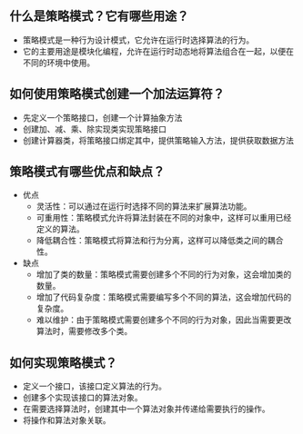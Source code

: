 ## 什么是策略模式？它有哪些用途？
- 策略模式是一种行为设计模式，它允许在运行时选择算法的行为。
- 它的主要用途是模块化编程，允许在运行时动态地将算法组合在一起，以便在不同的环境中使用。

## 如何使用策略模式创建一个加法运算符？
- 先定义一个策略接口，创建一个计算抽象方法
- 创建加、减、乘、除实现类实现策略接口
- 创建计算器类，将策略接口绑定其中，提供策略输入方法，提供获取数据方法

## 策略模式有哪些优点和缺点？
- 优点
  - 灵活性：可以通过在运行时选择不同的算法来扩展算法功能。
  - 可重用性：策略模式允许将算法封装在不同的对象中，这样可以重用已经定义的算法。
  - 降低耦合性：策略模式将算法和行为分离，这样可以降低类之间的耦合性。
- 缺点
  - 增加了类的数量：策略模式需要创建多个不同的行为对象，这会增加类的数量。
  - 增加了代码复杂度：策略模式需要编写多个不同的算法，这会增加代码的复杂度。
  - 难以维护：由于策略模式需要创建多个不同的行为对象，因此当需要更改算法时，需要修改多个类。

## 如何实现策略模式？
- 定义一个接口，该接口定义算法的行为。
- 创建多个实现该接口的算法对象。
- 在需要选择算法时，创建其中一个算法对象并传递给需要执行的操作。
- 将操作和算法对象关联。